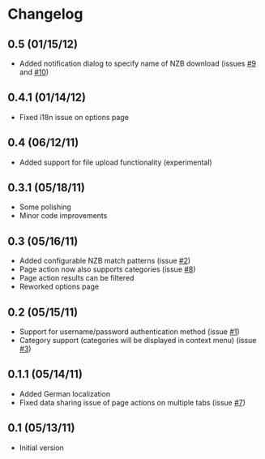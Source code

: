 Changelog
=========

0.5 (01/15/12)
--------------

* Added notification dialog to specify name of NZB download (issues [#9](https://github.com/svenjacobs/SABdrop/issues/9) and [#10](https://github.com/svenjacobs/SABdrop/issues/10))

0.4.1 (01/14/12)
----------------

* Fixed i18n issue on options page

0.4 (06/12/11)
--------------

* Added support for file upload functionality (experimental)

0.3.1 (05/18/11)
----------------

* Some polishing
* Minor code improvements

0.3 (05/16/11)
--------------

* Added configurable NZB match patterns (issue [#2](https://github.com/svenjacobs/SABdrop/issues/2))
* Page action now also supports categories (issue [#8](https://github.com/svenjacobs/SABdrop/issues/8))
* Page action results can be filtered
* Reworked options page

0.2 (05/15/11)
--------------

* Support for username/password authentication method (issue [#1](https://github.com/svenjacobs/SABdrop/issues/1))
* Category support (categories will be displayed in context menu) (issue [#3](https://github.com/svenjacobs/SABdrop/issues/3))

0.1.1 (05/14/11)
----------------

* Added German localization
* Fixed data sharing issue of page actions on multiple tabs (issue [#7](https://github.com/svenjacobs/SABdrop/issues/7))

0.1 (05/13/11)
--------------

* Initial version
